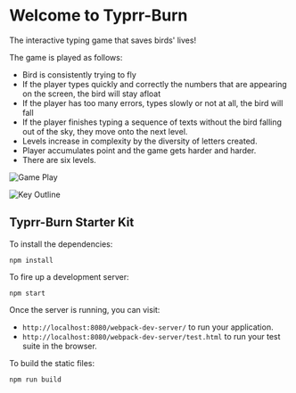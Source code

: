 # Welcome to Typrr-Burn

The interactive typing game that saves birds' lives!


The game is played as follows:

- Bird is consistently trying to fly
- If the player types quickly and correctly the numbers that are appearing on the screen, the bird will stay afloat
- If the player has too many errors, types slowly or not at all, the bird will fall
- If the player finishes typing a sequence of texts without the bird falling out of the sky, they move onto the next level.
- Levels increase in complexity by the diversity of letters created.
- Player accumulates point and the game gets harder and harder.
- There are six levels.

![Game Play](http://recordit.co/x6C4px3o44)

![Key Outline](http://recordit.co/hsVk47AOD8)

## Typrr-Burn Starter Kit

To install the dependencies:

```
npm install
```

To fire up a development server:

```
npm start
```

Once the server is running, you can visit:

* `http://localhost:8080/webpack-dev-server/` to run your application.
* `http://localhost:8080/webpack-dev-server/test.html` to run your test suite in the browser.

To build the static files:

```js
npm run build
```
